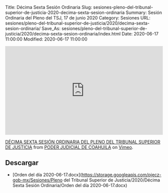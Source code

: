 Title: Décima Sexta Sesión Ordinaria
Slug: sesiones-pleno-del-tribunal-superior-de-justicia-2020-decima-sexta-sesion-ordinaria
Summary: Sesión Ordinaria del Pleno del TSJ, 17 de junio 2020
Category: Sesiones
URL: sesiones/pleno-del-tribunal-superior-de-justicia/2020/decima-sexta-sesion-ordinaria/
Save_As: sesiones/pleno-del-tribunal-superior-de-justicia/2020/decima-sexta-sesion-ordinaria/index.html
Date: 2020-06-17 11:00:00
Modified: 2020-06-17 11:00:00


<div style="padding:56.25% 0 0 0;position:relative;"><iframe src="https://player.vimeo.com/video/429393215" style="position:absolute;top:0;left:0;width:100%;height:100%;" frameborder="0" allow="autoplay; fullscreen" allowfullscreen></iframe></div><script src="https://player.vimeo.com/api/player.js"></script>
<p><a href="https://vimeo.com/429393215">D&Eacute;CIMA SEXTA SESI&Oacute;N ORDINARIA DEL PLENO DEL TRIBUNAL SUPERIOR DE JUSTICIA</a> from <a href="https://vimeo.com/user103229504">PODER JUDICIAL DE COAHUILA</a> on <a href="https://vimeo.com">Vimeo</a>.</p>


## Descargar


* [Orden del día 2020-06-17.docx](https://storage.googleapis.com/pjecz-gob-mx/Sesiones/Pleno del Tribunal Superior de Justicia/2020/Décima Sexta Sesión Ordinaria/Orden del día 2020-06-17.docx)


